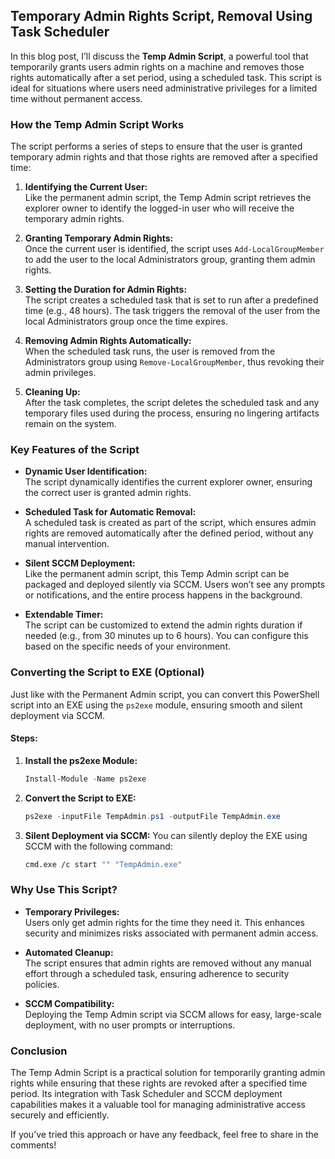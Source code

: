 
## **Temporary Admin Rights Script, Removal Using Task Scheduler**

In this blog post, I’ll discuss the **Temp Admin Script**, a powerful tool that temporarily grants users admin rights on a machine and removes those rights automatically after a set period, using a scheduled task. This script is ideal for situations where users need administrative privileges for a limited time without permanent access.

### **How the Temp Admin Script Works**

The script performs a series of steps to ensure that the user is granted temporary admin rights and that those rights are removed after a specified time:

1. **Identifying the Current User:**  
   Like the permanent admin script, the Temp Admin script retrieves the explorer owner to identify the logged-in user who will receive the temporary admin rights.

2. **Granting Temporary Admin Rights:**  
   Once the current user is identified, the script uses `Add-LocalGroupMember` to add the user to the local Administrators group, granting them admin rights.

3. **Setting the Duration for Admin Rights:**  
   The script creates a scheduled task that is set to run after a predefined time (e.g., 48 hours). The task triggers the removal of the user from the local Administrators group once the time expires.

4. **Removing Admin Rights Automatically:**  
   When the scheduled task runs, the user is removed from the Administrators group using `Remove-LocalGroupMember`, thus revoking their admin privileges.

5. **Cleaning Up:**  
   After the task completes, the script deletes the scheduled task and any temporary files used during the process, ensuring no lingering artifacts remain on the system.

### **Key Features of the Script**

- **Dynamic User Identification:**  
  The script dynamically identifies the current explorer owner, ensuring the correct user is granted admin rights.

- **Scheduled Task for Automatic Removal:**  
  A scheduled task is created as part of the script, which ensures admin rights are removed automatically after the defined period, without any manual intervention.

- **Silent SCCM Deployment:**  
  Like the permanent admin script, this Temp Admin script can be packaged and deployed silently via SCCM. Users won’t see any prompts or notifications, and the entire process happens in the background.

- **Extendable Timer:**  
  The script can be customized to extend the admin rights duration if needed (e.g., from 30 minutes up to 6 hours). You can configure this based on the specific needs of your environment.

### **Converting the Script to EXE (Optional)**

Just like with the Permanent Admin script, you can convert this PowerShell script into an EXE using the `ps2exe` module, ensuring smooth and silent deployment via SCCM.

#### **Steps:**
1. **Install the ps2exe Module:**
   ```powershell
   Install-Module -Name ps2exe
   ```

2. **Convert the Script to EXE:**
   ```powershell
   ps2exe -inputFile TempAdmin.ps1 -outputFile TempAdmin.exe
   ```

3. **Silent Deployment via SCCM:**
   You can silently deploy the EXE using SCCM with the following command:
   ```bash
   cmd.exe /c start "" "TempAdmin.exe"
   ```

### **Why Use This Script?**

- **Temporary Privileges:**  
  Users only get admin rights for the time they need it. This enhances security and minimizes risks associated with permanent admin access.

- **Automated Cleanup:**  
  The script ensures that admin rights are removed without any manual effort through a scheduled task, ensuring adherence to security policies.

- **SCCM Compatibility:**  
  Deploying the Temp Admin script via SCCM allows for easy, large-scale deployment, with no user prompts or interruptions.

### **Conclusion**

The Temp Admin Script is a practical solution for temporarily granting admin rights while ensuring that these rights are revoked after a specified time period. Its integration with Task Scheduler and SCCM deployment capabilities makes it a valuable tool for managing administrative access securely and efficiently.

If you’ve tried this approach or have any feedback, feel free to share in the comments!


